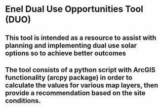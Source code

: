 # Enel Dual Use Opportunities Tool (DUO)

## This tool is intended as a resource to assist with planning and implementing dual use solar options so to achieve better outcomes

## The tool consists of a python script with ArcGIS functionality (arcpy package) in order to calculate the values for various map layers, then provide a recommendation based on the site conditions.